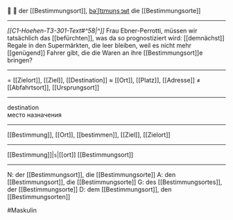 📍 🔵 der [[Bestimmungsort]], [bəˈʃtɪmʊŋsˌɔʁt](https://youglish.com/pronounce/Bestimmungsort/german)
die [[Bestimmungsorte]]

---
*[[C1-Hoehen-T3-301-Text#^58|^]]* Frau Ebner-Perrotti, müssen wir tatsächlich das [[befürchten]], was da so prognostiziert wird: [[demnächst]] Regale in den Supermärkten, die leer bleiben, weil es nicht mehr [[genügend]] Fahrer gibt, die die Waren an ihre [[Bestimmungsort]]e bringen?

---
= [[Zielort]], [[Ziel]], [[Destination]]
≈ [[Ort]], [[Platz]], [[Adresse]]
≠ [[Abfahrtsort]], [[Ursprungsort]]

---
destination  
место назначения

---
[[Bestimmung]], [[Ort]], [[bestimmen]], [[Ziel]], [[Zielort]]

---
[[Bestimmung]]|`s`|[[ort]]
[[Bestimmungsort]]


---
N: der [[Bestimmungsort]], die [[Bestimmungsorte]]
A: den [[Bestimmungsort]], die [[Bestimmungsorte]]
G: des [[Bestimmungsortes]], der [[Bestimmungsorte]]
D: dem [[Bestimmungsort]], den [[Bestimmungsorten]]

#Maskulin 
